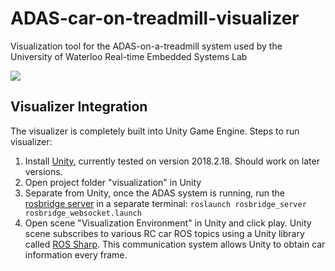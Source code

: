 # ADAS-car-on-treadmill-visualizer
Visualization tool for the ADAS-on-a-treadmill system used by the University of Waterloo Real-time Embedded Systems Lab

![](demo.gif)

## Visualizer Integration
The visualizer is completely built into Unity Game Engine. Steps to run visualizer: 
1. Install [Unity](https://unity3d.com/get-unity/download/archive), currently tested on version 2018.2.18. Should work on later versions.
2. Open project folder "visualization" in Unity 
3. Separate from Unity, once the ADAS system is running, run the [rosbridge server](http://wiki.ros.org/rosbridge_suite/Tutorials/RunningRosbridge) in a separate terminal: `roslaunch rosbridge_server rosbridge_websocket.launch`
4. Open scene "Visualization Environment" in Unity and click play. Unity scene subscribes to various RC car ROS topics using a Unity library called [ROS Sharp](https://github.com/siemens/ros-sharp). This communication system allows Unity to obtain car information every frame. 
